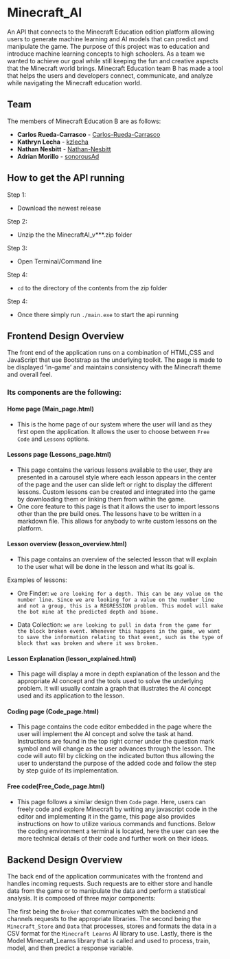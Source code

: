 # Minecraft_AI
An API that connects to the Minecraft Education edition platform allowing users to generate machine learning and AI models that can predict and manipulate the game. The purpose of this project was to education and introduce machine learning concepts to high schoolers. As a team we wanted to achieve our goal while still keeping the fun and creative aspects that the Minecraft world brings. Minecraft Education team B has made a tool that helps the users and developers connect, communicate, and analyze while navigating the Minecraft education world. 

## Team
The members of Minecraft Education B are as follows:
* **Carlos Rueda-Carrasco** - [Carlos-Rueda-Carrasco](https://github.com/Carlos-Rueda-Carrasco)
* **Kathryn Lecha** - [kzlecha](https://github.com/kzlecha)
* **Nathan Nesbitt** - [Nathan-Nesbitt](https://github.com/Nathan-Nesbitt)
* **Adrian Morillo** - [sonorousAd](https://github.com/sonorousAd)

## How to get the API running
Step 1:
- Download the newest release

Step 2:
- Unzip the the MinecraftAI_v***.zip folder 

Step 3:
- Open Terminal/Command line

Step 4:
- `cd` to the directory of the contents from the zip folder

Step 4:
- Once there simply run `./main.exe` to start the api running

## Frontend Design Overview
The front end of the application runs on a combination of HTML,CSS and JavaScript that use Bootstrap as the underlying toolkit. The page is made to be displayed ‘in-game’ and maintains consistency with the Minecraft theme and overall feel.

### Its components are the following:

#### Home page (Main_page.html)
- This is the home page of our system where the user will land as they first open the application. It allows the user to choose between `Free Code` and `Lessons` options.

#### Lessons page (Lessons_page.html)
- This page contains the various lessons available to the user, they are presented in a carousel style where each lesson appears in the center of the page and the user can slide left or right to display the different lessons.
Custom lessons can be created and integrated into the game by downloading them or linking them from within the game.
- One core feature to this page is that it allows the user to import lessons other than the pre build ones. The lessons have to be written in a markdown file. This allows for anybody to write custom lessons on the platform.

#### Lesson overview (lesson_overview.html)
- This page contains an overview of the selected lesson that will explain to the user what will be done in the lesson and what its goal is.

Examples of lessons:
- Ore Finder: `we are looking for a depth. This can be any value on the number line. Since we are looking for a value on the number line and not a group, this is a REGRESSION problem. This model will make the bot mine at the predicted depth and biome.`

- Data Collection: `we are looking to pull in data from the game for the block broken event. Whenever this happens in the game, we want to save the information relating to that event, such as the type of block that was broken and where it was broken.`

#### Lesson Explanation (lesson_explained.html)
- This page will display a more in depth explanation of the lesson and the appropriate AI concept and the tools used to solve the underlying problem. It will usually contain a graph that illustrates the AI concept used and its application to the lesson.

#### Coding page (Code_page.html)
- This page contains the code editor embedded in the page where the user will implement the AI concept and solve the task at hand. Instructions are found in the top right corner under the question mark symbol and will change as the user advances through the lesson. The code will auto fill by clicking on the indicated button thus allowing the user to understand the purpose of the added code and follow the step by step guide of its implementation.

#### Free code(Free_Code_page.html)
- This page follows a similar design then `Code` page. Here, users can freely code and explore Minecraft by writing any javascript code in the editor and implementing it in the game, this page also provides instructions on how to utilize various commands and functions.
Below the coding environment a terminal is located, here the user can see the more technical details of their code and further work on their ideas.

## Backend Design Overview

The back end of the application communicates with the frontend and handles incoming requests. Such requests are to either store and handle data from the game or to manipulate the data and perform a statistical analysis. It is composed of three major components:

The first being the `Broker` that communicates with the backend and channels requests to the appropriate libraries. The second being the `Minecraft_Store` and `Data` that processes, stores and formats the data in a CSV format for the `Minecraft Learns` AI library to use. Lastly, there is the Model Minecraft_Learns library that is called and used to process, train, model, and then predict a response variable. 